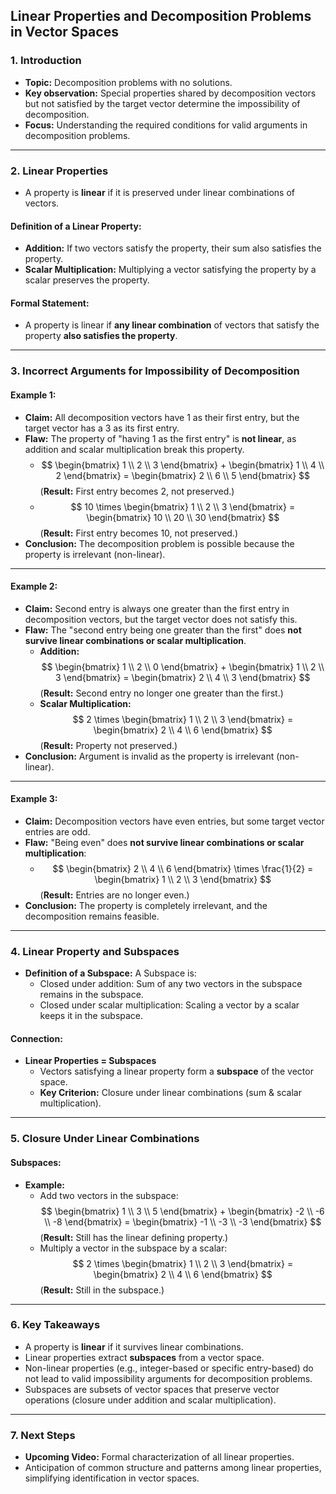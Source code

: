 ## Linear Properties and Decomposition Problems in Vector Spaces

### 1. Introduction
- **Topic:** Decomposition problems with no solutions.
- **Key observation:** Special properties shared by decomposition vectors but not satisfied by the target vector determine the impossibility of decomposition.
- **Focus:** Understanding the required conditions for valid arguments in decomposition problems.

---

### 2. Linear Properties
- A property is **linear** if it is preserved under linear combinations of vectors.

#### Definition of a Linear Property:
- **Addition:** If two vectors satisfy the property, their sum also satisfies the property.
- **Scalar Multiplication:** Multiplying a vector satisfying the property by a scalar preserves the property.

#### Formal Statement:
- A property is linear if **any linear combination** of vectors that satisfy the property **also satisfies the property**.

---

### 3. Incorrect Arguments for Impossibility of Decomposition
#### Example 1:
- **Claim:** All decomposition vectors have 1 as their first entry, but the target vector has a 3 as its first entry.
- **Flaw:** The property of "having 1 as the first entry" is **not linear**, as addition and scalar multiplication break this property.
  - $$ 
  \begin{bmatrix} 1 \\ 2 \\ 3 \end{bmatrix} + 
  \begin{bmatrix} 1 \\ 4 \\ 2 \end{bmatrix} =
  \begin{bmatrix} 2 \\ 6 \\ 5 \end{bmatrix}
  $$ 
    (**Result:** First entry becomes 2, not preserved.)
  - $$ 
  10 \times \begin{bmatrix} 1 \\ 2 \\ 3 \end{bmatrix} =
  \begin{bmatrix} 10 \\ 20 \\ 30 \end{bmatrix}
  $$
    (**Result:** First entry becomes 10, not preserved.)
- **Conclusion:** The decomposition problem is possible because the property is irrelevant (non-linear).

---

#### Example 2:
- **Claim:** Second entry is always one greater than the first entry in decomposition vectors, but the target vector does not satisfy this.
- **Flaw:** The "second entry being one greater than the first" does **not survive linear combinations or scalar multiplication**.
  - **Addition:**
    $$ 
    \begin{bmatrix} 1 \\ 2 \\ 0 \end{bmatrix} +
    \begin{bmatrix} 1 \\ 2 \\ 3 \end{bmatrix} =
    \begin{bmatrix} 2 \\ 4 \\ 3 \end{bmatrix}
    $$
    (**Result:** Second entry no longer one greater than the first.)
  - **Scalar Multiplication:**
    $$ 
    2 \times \begin{bmatrix} 1 \\ 2 \\ 3 \end{bmatrix} =
    \begin{bmatrix} 2 \\ 4 \\ 6 \end{bmatrix}
    $$
    (**Result:** Property not preserved.)
- **Conclusion:** Argument is invalid as the property is irrelevant (non-linear).

---

#### Example 3:
- **Claim:** Decomposition vectors have even entries, but some target vector entries are odd.
- **Flaw:** "Being even" does **not survive linear combinations or scalar multiplication**:
  - $$ 
  \begin{bmatrix} 2 \\ 4 \\ 6 \end{bmatrix} \times \frac{1}{2} =
  \begin{bmatrix} 1 \\ 2 \\ 3 \end{bmatrix}
  $$
    (**Result:** Entries are no longer even.)
- **Conclusion:** The property is completely irrelevant, and the decomposition remains feasible.

---

### 4. Linear Property and Subspaces
- **Definition of a Subspace:**
  A Subspace is:
  - Closed under addition: Sum of any two vectors in the subspace remains in the subspace.
  - Closed under scalar multiplication: Scaling a vector by a scalar keeps it in the subspace.
  
#### Connection:
- **Linear Properties = Subspaces**
  - Vectors satisfying a linear property form a **subspace** of the vector space.
  - **Key Criterion:** Closure under linear combinations (sum & scalar multiplication).

---

### 5. Closure Under Linear Combinations
#### Subspaces:
- **Example:**
  - Add two vectors in the subspace:
    $$ 
    \begin{bmatrix} 1 \\ 3 \\ 5 \end{bmatrix} +
    \begin{bmatrix} -2 \\ -6 \\ -8 \end{bmatrix} =
    \begin{bmatrix} -1 \\ -3 \\ -3 \end{bmatrix}
    $$ 
    (**Result:** Still has the linear defining property.)
  - Multiply a vector in the subspace by a scalar:
    $$ 
    2 \times \begin{bmatrix} 1 \\ 2 \\ 3 \end{bmatrix} =
    \begin{bmatrix} 2 \\ 4 \\ 6 \end{bmatrix}
    $$ 
    (**Result:** Still in the subspace.)

---

### 6. Key Takeaways
- A property is **linear** if it survives linear combinations.
- Linear properties extract **subspaces** from a vector space.
- Non-linear properties (e.g., integer-based or specific entry-based) do not lead to valid impossibility arguments for decomposition problems.
- Subspaces are subsets of vector spaces that preserve vector operations (closure under addition and scalar multiplication).

---

### 7. Next Steps
- **Upcoming Video:** Formal characterization of all linear properties.
- Anticipation of common structure and patterns among linear properties, simplifying identification in vector spaces.